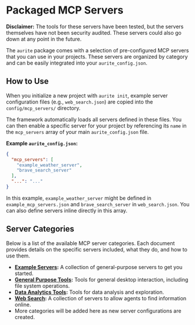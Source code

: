 # Packaged MCP Servers

**Disclaimer:** The tools for these servers have been tested, but the servers themselves have not been security audited. These servers could also go down at any point in the future.

The `aurite` package comes with a selection of pre-configured MCP servers that you can use in your projects. These servers are organized by category and can be easily integrated into your `aurite_config.json`.

## How to Use

When you initialize a new project with `aurite init`, example server configuration files (e.g., `web_search.json`) are copied into the `config/mcp_servers/` directory.

The framework automatically loads all servers defined in these files. You can then enable a specific server for your project by referencing its `name` in the `mcp_servers` array of your main `aurite_config.json` file.

**Example `aurite_config.json`:**

```json
{
  "mcp_servers": [
    "example_weather_server",
    "brave_search_server"
  ],
  "...": "..."
}
```

In this example, `example_weather_server` might be defined in `example_mcp_servers.json` and `brave_search_server` in `web_search.json`. You can also define servers inline directly in this array.

## Server Categories

Below is a list of the available MCP server categories. Each document provides details on the specific servers included, what they do, and how to use them.

*   **[Example Servers](servers/example_mcp_servers.md):** A collection of general-purpose servers to get you started.
*   **[General Purpose Tools](servers/general_purpose_servers.md):** Tools for general desktop interaction, including file system operations.
*   **[Data Analytics Tools](servers/data_analytics_servers.md):** Tools for data analysis and exploration.
*   **[Web Search](servers/web_search.md):** A collection of servers to allow agents to find information online.
*   More categories will be added here as new server configurations are created.
